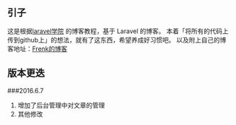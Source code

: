 ## 引子

这是根据[laravel学院](http://laravelacademy.org/) 的博客教程，基于 Laravel 的博客。
本着「将所有的代码上传到github上」的想法，就有了这东西，希望养成好习惯吧。
以及附上自己的博客地址：[Frenk的博客](http://hifrenk.cn/)

## 版本更迭
###2016.6.7 
1. 增加了后台管理中对文章的管理
2. 其他修改



